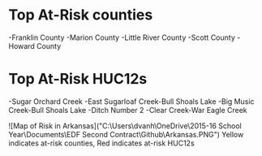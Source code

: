 # Top At-Risk counties
  -Franklin County
  -Marion County
  -Little River County
  -Scott County
  -Howard County

# Top At-Risk HUC12s
  -Sugar Orchard Creek
  -East Sugarloaf Creek-Bull Shoals Lake
  -Big Music Creek-Bull Shoals Lake
  -Ditch Number 2
  -Clear Creek-War Eagle Creek

![Map of Risk in Arkansas]("C:\Users\dvanh\OneDrive\2015-16 School Year\Documents\EDF Second Contract\Github\Arkansas.PNG")
Yellow indicates at-risk counties, Red indicates at-risk HUC12s

